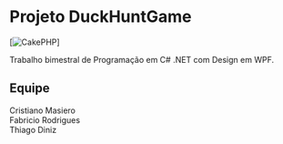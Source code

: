 # Projeto DuckHuntGame

[![CakePHP](http://cakephp.org/img/cake-logo.png)]

Trabalho bimestral de Programação em C# .NET com Design em WPF.


## Equipe

Cristiano Masiero
<br>Fabricio Rodrigues
<br>Thiago Diniz
